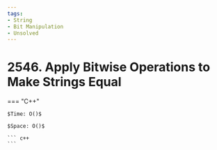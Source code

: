 ```yaml
---
tags:
- String
- Bit Manipulation
- Unsolved
---
```



# 2546. Apply Bitwise Operations to Make Strings Equal

=== "C++"

    $Time: O()$

    $Space: O()$

    ``` c++
    ```